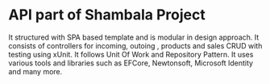 # API part of Shambala Project
It structured with SPA based template and is modular in design approach. It consists of controllers for incoming, outoing , products and sales CRUD with testing using xUnit. It follows Unit Of Work and Repository Pattern.
It uses various tools and libraries such as EFCore, Newtonsoft, Microsoft Identity and many more.
